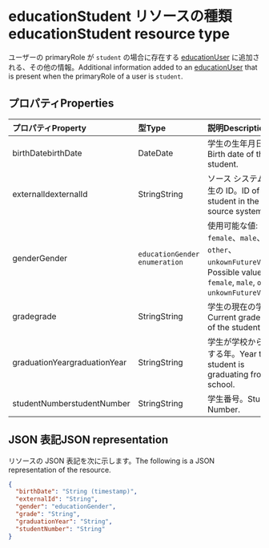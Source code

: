 # <a name="educationstudent-resource-type"></a><span data-ttu-id="83c5a-101">educationStudent リソースの種類</span><span class="sxs-lookup"><span data-stu-id="83c5a-101">educationStudent resource type</span></span>

<span data-ttu-id="83c5a-102">ユーザーの primaryRole が `student` の場合に存在する [educationUser](educationuser.md) に追加される、その他の情報。</span><span class="sxs-lookup"><span data-stu-id="83c5a-102">Additional information added to an [educationUser](educationuser.md) that is present when the primaryRole of a user is `student`.</span></span>

## <a name="properties"></a><span data-ttu-id="83c5a-103">プロパティ</span><span class="sxs-lookup"><span data-stu-id="83c5a-103">Properties</span></span>
| <span data-ttu-id="83c5a-104">プロパティ</span><span class="sxs-lookup"><span data-stu-id="83c5a-104">Property</span></span>     | <span data-ttu-id="83c5a-105">型</span><span class="sxs-lookup"><span data-stu-id="83c5a-105">Type</span></span>   |<span data-ttu-id="83c5a-106">説明</span><span class="sxs-lookup"><span data-stu-id="83c5a-106">Description</span></span>|
|:---------------|:--------|:----------|
|<span data-ttu-id="83c5a-107">birthDate</span><span class="sxs-lookup"><span data-stu-id="83c5a-107">birthDate</span></span>|<span data-ttu-id="83c5a-108">Date</span><span class="sxs-lookup"><span data-stu-id="83c5a-108">Date</span></span>| <span data-ttu-id="83c5a-109">学生の生年月日。</span><span class="sxs-lookup"><span data-stu-id="83c5a-109">Birth date of the student.</span></span>|
|<span data-ttu-id="83c5a-110">externalId</span><span class="sxs-lookup"><span data-stu-id="83c5a-110">externalId</span></span>|<span data-ttu-id="83c5a-111">String</span><span class="sxs-lookup"><span data-stu-id="83c5a-111">String</span></span>| <span data-ttu-id="83c5a-112">ソース システムの学生の ID。</span><span class="sxs-lookup"><span data-stu-id="83c5a-112">ID of the student in the source system.</span></span>|
|<span data-ttu-id="83c5a-113">gender</span><span class="sxs-lookup"><span data-stu-id="83c5a-113">Gender</span></span>|`educationGender enumeration`| <span data-ttu-id="83c5a-114">使用可能な値: `female`、`male`、`other`、`unkownFutureValue`。</span><span class="sxs-lookup"><span data-stu-id="83c5a-114">Possible values are: `female`, `male`, `other`, `unkownFutureValue`.</span></span>|
|<span data-ttu-id="83c5a-115">grade</span><span class="sxs-lookup"><span data-stu-id="83c5a-115">grade</span></span>|<span data-ttu-id="83c5a-116">String</span><span class="sxs-lookup"><span data-stu-id="83c5a-116">String</span></span>|<span data-ttu-id="83c5a-117">学生の現在の学年。</span><span class="sxs-lookup"><span data-stu-id="83c5a-117">Current grade level of the student.</span></span>|
|<span data-ttu-id="83c5a-118">graduationYear</span><span class="sxs-lookup"><span data-stu-id="83c5a-118">graduationYear</span></span>|<span data-ttu-id="83c5a-119">String</span><span class="sxs-lookup"><span data-stu-id="83c5a-119">String</span></span>| <span data-ttu-id="83c5a-120">学生が学校から卒業する年。</span><span class="sxs-lookup"><span data-stu-id="83c5a-120">Year the student is graduating from the school.</span></span>|
|<span data-ttu-id="83c5a-121">studentNumber</span><span class="sxs-lookup"><span data-stu-id="83c5a-121">studentNumber</span></span>|<span data-ttu-id="83c5a-122">String</span><span class="sxs-lookup"><span data-stu-id="83c5a-122">String</span></span>| <span data-ttu-id="83c5a-123">学生番号。</span><span class="sxs-lookup"><span data-stu-id="83c5a-123">Student Number.</span></span>|

## <a name="json-representation"></a><span data-ttu-id="83c5a-124">JSON 表記</span><span class="sxs-lookup"><span data-stu-id="83c5a-124">JSON representation</span></span>

<span data-ttu-id="83c5a-125">リソースの JSON 表記を次に示します。</span><span class="sxs-lookup"><span data-stu-id="83c5a-125">The following is a JSON representation of the resource.</span></span>

<!-- {
  "blockType": "resource",
  "optionalProperties": [

  ],
  "@odata.type": "microsoft.graph.educationStudent"
}-->

```json
{
  "birthDate": "String (timestamp)",
  "externalId": "String",
  "gender": "educationGender",
  "grade": "String",
  "graduationYear": "String",
  "studentNumber": "String"
}
```

<!-- uuid: 8fcb5dbc-d5aa-4681-8e31-b001d5168d79
2015-10-25 14:57:30 UTC -->
<!-- {
  "type": "#page.annotation",
  "description": "educationStudent resource",
  "keywords": "",
  "section": "documentation",
  "tocPath": ""
}-->